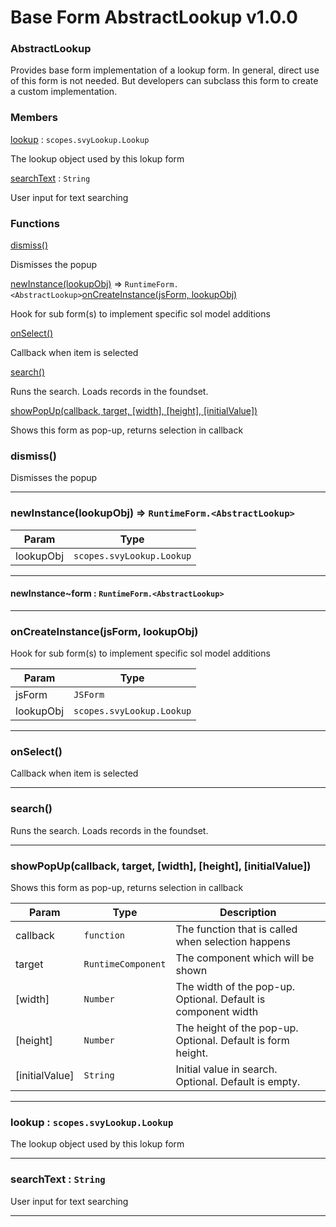 # Base Form AbstractLookup v1.0.0

### AbstractLookup

Provides base form implementation of a lookup form. In general, direct use of this form is not needed. But developers can subclass this form to create a custom implementation.

### Members

[lookup](Base-Form---AbstractLookup-v1.0.0.md#lookup-scopes.svylookup.lookup) : `scopes.svyLookup.Lookup`

The lookup object used by this lokup form

[searchText](Base-Form---AbstractLookup-v1.0.0.md#searchtext-string) : `String`

User input for text searching

### Functions

[dismiss()](Base-Form---AbstractLookup-v1.0.0.md#dismiss)

Dismisses the popup

[newInstance(lookupObj)](Base-Form---AbstractLookup-v1.0.0.md#newinstance-lookupobj-runtimeform.less-than-abstractlookup-greater-than) ⇒ `RuntimeForm.<AbstractLookup>`[onCreateInstance(jsForm, lookupObj)](Base-Form---AbstractLookup-v1.0.0.md#oncreateinstance-jsform-lookupobj)

Hook for sub form(s) to implement specific sol model additions

[onSelect()](Base-Form---AbstractLookup-v1.0.0.md#onselect)

Callback when item is selected

[search()](Base-Form---AbstractLookup-v1.0.0.md#search)

Runs the search. Loads records in the foundset.

[showPopUp(callback, target, \[width\], \[height\], \[initialValue\])](Base-Form---AbstractLookup-v1.0.0.md#showpopup-callback-target-width-height-initialvalue)

Shows this form as pop-up, returns selection in callback

### dismiss()

Dismisses the popup

***

### newInstance(lookupObj) ⇒ `RuntimeForm.<AbstractLookup>`

| Param     | Type                      |
| --------- | ------------------------- |
| lookupObj | `scopes.svyLookup.Lookup` |

***

#### newInstance\~form : `RuntimeForm.<AbstractLookup>`

***

### onCreateInstance(jsForm, lookupObj)

Hook for sub form(s) to implement specific sol model additions

| Param     | Type                      |
| --------- | ------------------------- |
| jsForm    | `JSForm`                  |
| lookupObj | `scopes.svyLookup.Lookup` |

***

### onSelect()

Callback when item is selected

***

### search()

Runs the search. Loads records in the foundset.

***

### showPopUp(callback, target, \[width], \[height], \[initialValue])

Shows this form as pop-up, returns selection in callback

| Param           | Type               | Description                                                   |
| --------------- | ------------------ | ------------------------------------------------------------- |
| callback        | `function`         | The function that is called when selection happens            |
| target          | `RuntimeComponent` | The component which will be shown                             |
| \[width]        | `Number`           | The width of the pop-up. Optional. Default is component width |
| \[height]       | `Number`           | The height of the pop-up. Optional. Default is form height.   |
| \[initialValue] | `String`           | Initial value in search. Optional. Default is empty.          |

***

### lookup : `scopes.svyLookup.Lookup`

The lookup object used by this lokup form

***

### searchText : `String`

User input for text searching

***
